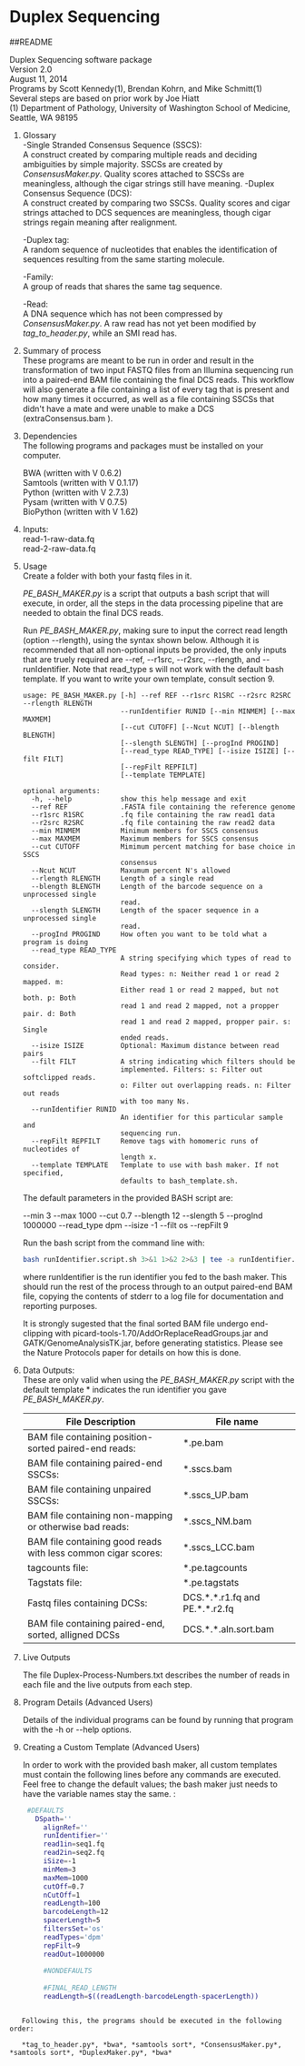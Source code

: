 Duplex Sequencing
=================
##README

Duplex Sequencing software package  
Version 2.0  
August 11, 2014  
Programs by Scott Kennedy(1), Brendan Kohrn, and Mike Schmitt(1)  
Several steps are based on prior work by Joe Hiatt  
(1) Department of Pathology, University of Washington School of Medicine, Seattle, WA 98195

1. Glossary  
    -Single Stranded Consensus Sequence (SSCS):  
        A construct created by comparing multiple reads and deciding ambiguities by simple majority.  SSCSs are created by *ConsensusMaker.py*.  Quality scores attached to SSCSs are meaningless, although the cigar strings still have meaning. 
    -Duplex Consensus Sequence (DCS):  
        A construct created by comparing two SSCSs.  Quality scores and cigar strings attached to DCS sequences are meaningless, though cigar strings regain meaning after realignment.  
        
    -Duplex tag:  
        A random sequence of nucleotides that enables the identification of sequences resulting from the same starting molecule.  
        
    -Family:  
        A group of reads that shares the same tag sequence. 

    -Read:  
        A DNA sequence which has not been compressed by *ConsensusMaker.py*.  A raw read has not yet been modified by *tag_to_header.py*, while an SMI read has.  

     

2. Summary of process  
    These programs are meant to be run in order and result in the transformation of two input FASTQ files from an Illumina sequencing run into a paired-end BAM file containing the final DCS reads.  This workflow will also generate a file containing a list of every tag that is present and how many times it occurred, as well as a file containing SSCSs that didn't have a mate and were unable to make a DCS (extraConsensus.bam ).  

3. Dependencies  
    The following programs and packages must be installed on your computer.  

    BWA (written with V 0.6.2)  
    Samtools (written with V 0.1.17)  
    Python (written with V 2.7.3)  
    Pysam (written with V 0.7.5)  
    BioPython (written with V 1.62)  

4. Inputs:  
	read-1-raw-data.fq  
	read-2-raw-data.fq  
 
5. Usage  
   Create a folder with both your fastq files in it.

   *PE_BASH_MAKER.py* is a script that outputs a bash script that will execute, in order, all the steps in the data processing pipeline that are needed to obtain the final DCS reads.  

   Run *PE_BASH_MAKER.py*, making sure to input the correct read length (option --rlength), using the syntax shown below. Although it is recommended that all non-optional inputs be provided, the only inputs that are truely required are --ref, --r1src, --r2src, --rlength, and --runIdentifier.  Note that read_type s will not work with the default bash template.  If you want to write your own template, consult section 9.  

    ```  
    usage: PE_BASH_MAKER.py [-h] --ref REF --r1src R1SRC --r2src R2SRC --rlength RLENGTH  
                            --runIdentifier RUNID [--min MINMEM] [--max MAXMEM]  
                            [--cut CUTOFF] [--Ncut NCUT] [--blength BLENGTH]  
                            [--slength SLENGTH] [--progInd PROGIND]  
                            [--read_type READ_TYPE] [--isize ISIZE] [--filt FILT]  
                            [--repFilt REPFILT]  
                            [--template TEMPLATE]
                            
    optional arguments:  
      -h, --help            show this help message and exit  
      --ref REF             .FASTA file containing the reference genome  
      --r1src R1SRC         .fq file containing the raw read1 data  
      --r2src R2SRC         .fq file containing the raw read2 data  
      --min MINMEM          Minimum members for SSCS consensus  
      --max MAXMEM          Maximum members for SSCS consensus  
      --cut CUTOFF          Mimimum percent matching for base choice in SSCS  
                            consensus  
      --Ncut NCUT           Maxumum percent N's allowed  
      --rlength RLENGTH     Length of a single read  
      --blength BLENGTH     Length of the barcode sequence on a unprocessed single  
                            read.  
      --slength SLENGTH     Length of the spacer sequence in a unprocessed single  
                            read.  
      --progInd PROGIND     How often you want to be told what a program is doing  
      --read_type READ_TYPE  
                            A string specifying which types of read to consider.  
                            Read types: n: Neither read 1 or read 2 mapped. m:  
                            Either read 1 or read 2 mapped, but not both. p: Both  
                            read 1 and read 2 mapped, not a propper pair. d: Both  
                            read 1 and read 2 mapped, propper pair. s: Single  
                            ended reads.   
      --isize ISIZE         Optional: Maximum distance between read pairs   
      --filt FILT           A string indicating which filters should be  
                            implemented. Filters: s: Filter out softclipped reads.  
                            o: Filter out overlapping reads. n: Filter out reads  
                            with too many Ns.   
      --runIdentifier RUNID  
                            An identifier for this particular sample and  
                            sequencing run.  
      --repFilt REPFILT     Remove tags with homomeric runs of nucleotides of  
                            length x.  
      --template TEMPLATE   Template to use with bash maker. If not specified,  
                            defaults to bash_template.sh.  
    ```  
    
    The default parameters in the provided BASH script are:
    
      --min 3 --max 1000 --cut 0.7 --blength 12 --slength 5 --progInd 1000000 --read_type dpm  --isize -1 --filt os --repFilt 9 
      
    Run the bash script from the command line with:  

    ```bash
    bash runIdentifier.script.sh 3>&1 1>&2 2>&3 | tee -a runIdentifier.se.log.txt   
    ```

    where runIdentifier is the run identifier you fed to the bash maker.  This should run the rest of the process through to an output paired-end BAM file, copying the contents of stderr to a log file for documentation and reporting purposes.  
    
    It is strongly sugested that the final sorted BAM file undergo end-clipping with picard-tools-1.70/AddOrReplaceReadGroups.jar and GATK/GenomeAnalysisTK.jar, before generating statistics.  Please see the Nature Protocols paper for details on how this is done.

6. Data Outputs:  
    These are only valid when using the *PE_BASH_MAKER.py* script with the default template
    \* indicates the run identifier you gave *PE_BASH_MAKER.py*.  
    
    File Description                                               | File name
    -------------------------------------------------------------- | ---------------------------------
    BAM file containing position-sorted paired-end reads:          | \*.pe.bam
    BAM file containing paired-end SSCSs:                          | \*.sscs.bam
    BAM file containing unpaired SSCSs:                            | \*.sscs\_UP.bam
    BAM file containing non-mapping or otherwise bad reads:        | \*.sscs\_NM.bam
    BAM file containing good reads with less common cigar scores:  | \*.sscs\_LCC.bam
    tagcounts file:                                                | \*.pe.tagcounts
    Tagstats file:                                                 | \*.pe.tagstats
    Fastq files containing DCSs:                                   | DCS.\*.\*.r1.fq and PE.\*.\*.r2.fq
    BAM file containing paired-end, sorted, alligned DCSs          | DCS.\*.\*.aln.sort.bam  

7. Live Outputs  

    The file Duplex-Process-Numbers.txt describes the number of reads in each file and the live outputs from each step.    

8. Program Details (Advanced Users)
   
   Details of the individual programs can be found by running that program with the -h or --help options.   

9. Creating a Custom Template (Advanced Users)
   
   In order to work with the provided bash maker, all custom templates must contain the following lines before any commands are executed.  Feel free to change the default values; the bash maker just needs to have the variable names stay the same.  :  

   ```bash
    #DEFAULTS
	  DSpath=''
		alignRef=''
		runIdentifier=''
		read1in=seq1.fq
		read2in=seq2.fq
		iSize=-1
		minMem=3
		maxMem=1000
		cutOff=0.7
		nCutOff=1
		readLength=100
		barcodeLength=12
		spacerLength=5
		filtersSet='os'
		readTypes='dpm'
		repFilt=9
		readOut=1000000
		
		#NONDEFAULTS
		
		#FINAL_READ_LENGTH
		readLength=$((readLength-barcodeLength-spacerLength))
```
   
   Following this, the programs should be executed in the following order:  
   
   *tag_to_header.py*, *bwa*, *samtools sort*, *ConsensusMaker.py*, *samtools sort*, *DuplexMaker.py*, *bwa*  
   
   
